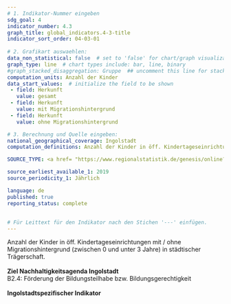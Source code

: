 ```yaml
---
# 1. Indikator-Nummer eingeben 
sdg_goal: 4 
indicator_number: 4.3
graph_title: global_indicators.4-3-title
indicator_sort_order: 04-03-01
 
# 2. Grafikart auswaehlen: 
data_non_statistical: false  # set to 'false' for chart/graph visualization 
graph_type: line  # chart types include: bar, line, binary 
#graph_stacked_disaggregation: Gruppe  ## uncomment this line for stacked bars. eplace 'Geschlecht' with the field of aggregation. 
computation_units: Anzahl der Kinder
data_start_values:  # initialize the field to be shown  
 - field: Herkunft 
   value: gesamt 
 - field: Herkunft
   value: mit Migrationshintergrund
 - field: Herkunft
   value: ohne Migrationshintergrund

# 3. Berechnung und Quelle eingeben: 
national_geographical_coverage: Ingolstadt 
computation_definitions: Anzahl der Kinder in öff. Kindertageseinrichtungen mit / ohne Migrationshintergrund (zwischen 0 und unter 3 Jahre) in städtischer Trägerschaft

SOURCE_TYPE: <a href= "https://www.regionalstatistik.de/genesis/online?operation=statistic&levelindex=0&levelid=1651215646954&code=22543#abreadcrumb">Bayer. Landesamt für Statistik</a>

source_earliest_available_1: 2019
source_periodicity_1: Jährlich

language: de   
published: true 
reporting_status: complete
 
 
# Für Leittext für den Indikator nach den Stichen '---' einfügen. 
---
```

Anzahl der Kinder in öff. Kindertageseinrichtungen mit / ohne Migrationshintergrund (zwischen 0 und unter 3 Jahre) in städtischer Trägerschaft. <br>
<br>
<b>Ziel Nachhaltigkeitsagenda Ingolstadt</b><br>
B2.4: Förderung der Bildungsteilhabe bzw. Bildungsgerechtigkeit<br>
<br>
<b>Ingolstadtspezifischer Indikator</b>
